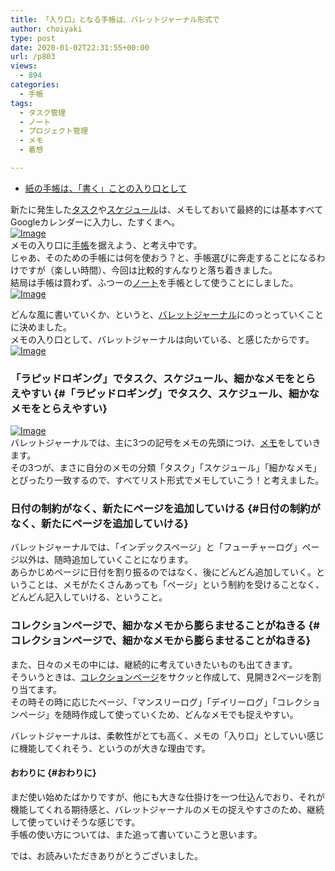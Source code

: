 ```yaml
---
title: 「入り口」となる手帳は、バレットジャーナル形式で
author: choiyaki
type: post
date: 2020-01-02T22:31:55+00:00
url: /p803
views:
  - 894
categories:
  - 手帳
tags:
  - タスク管理
  - ノート
  - プロジェクト管理
  - メモ
  - 着想

---
```

  * [紙の手帳は、「書く」ことの入り口として][1]

新たに発生した[タスク][2]や[スケジュール][3]は、メモしておいて最終的には基本すべてGoogleカレンダーに入力し、たすくまへ。  
[![Image][4]][5]  
メモの入り口に[手帳][6]を据えよう、と考え中です。  
じゃあ、そのための手帳には何を使おう？と、手帳選びに奔走することになるわけですが（楽しい時間）、今回は比較的すんなりと落ち着きました。  
結局は手帳は買わず、ふつーの[ノート][7]を手帳として使うことにしました。  
[![Image][8]][9]

どんな風に書いていくか、というと、[バレットジャーナル][10]にのっとっていくことに決めました。  
メモの入り口として、バレットジャーナルは向いている、と感じたからです。  
[![Image][11]][12]

### 「ラピッドロギング」でタスク、スケジュール、細かなメモをとらえやすい {#「ラピッドロギング」でタスク、スケジュール、細かなメモをとらえやすい}

[![Image][13]][14]  
バレットジャーナルでは、主に3つの記号をメモの先頭につけ、[メモ][15]をしていきます。  
その3つが、まさに自分のメモの分類「タスク」「スケジュール」「細かなメモ」とぴったり一致するので、すべてリスト形式でメモしていこう！と考えました。

### 日付の制約がなく、新たにページを追加していける {#日付の制約がなく、新たにページを追加していける}

バレットジャーナルでは、「インデックスページ」と「フューチャーログ」ページ以外は、随時追加していくことになります。  
あらかじめページに日付を割り振るのではなく、後にどんどん追加していく。ということは、メモがたくさんあっても「ページ」という制約を受けることなく、どんどん記入していける、ということ。

### コレクションページで、細かなメモから膨らませることがねきる {#コレクションページで、細かなメモから膨らませることがねきる}

また、日々のメモの中には、継続的に考えていきたいものも出てきます。  
そういうときは、[コレクションページ][16]をサクッと作成して、見開き2ページを割り当てます。  
その時その時に応じたページ、「マンスリーログ」「デイリーログ」「コレクションページ」を随時作成して使っていくため、どんなメモでも捉えやすい。

バレットジャーナルは、柔軟性がとても高く、メモの「入り口」としていい感じに機能してくれそう、というのが大きな理由です。

#### おわりに {#おわりに}

まだ使い始めたばかりですが、他にも大きな仕掛けを一つ仕込んでおり、それが機能してくれる期待感と、バレットジャーナルのメモの捉えやすさのため、継続して使っていけそうな感じです。  
手帳の使い方については、また追って書いていこうと思います。

では、お読みいただきありがとうございました。

 [1]: https://choiyaki.com/?p=799
 [2]: https://scrapbox.io/choiyaki-hondana/%E3%82%BF%E3%82%B9%E3%82%AF
 [3]: https://scrapbox.io/choiyaki-hondana/%E3%82%B9%E3%82%B1%E3%82%B8%E3%83%A5%E3%83%BC%E3%83%AB
 [4]: https://gyazo.com/2ae93306bf0c682f39bea724c7b27eac/thumb/1000
 [5]: https://gyazo.com/2ae93306bf0c682f39bea724c7b27eac
 [6]: https://scrapbox.io/choiyaki-hondana/%E6%89%8B%E5%B8%B3
 [7]: https://scrapbox.io/choiyaki-hondana/%E3%83%8E%E3%83%BC%E3%83%88
 [8]: https://gyazo.com/6ab030a07c5bc9edbabe524286b73156/thumb/1000
 [9]: https://gyazo.com/6ab030a07c5bc9edbabe524286b73156
 [10]: https://scrapbox.io/choiyaki-hondana/%E3%83%90%E3%83%AC%E3%83%83%E3%83%88%E3%82%B8%E3%83%A3%E3%83%BC%E3%83%8A%E3%83%AB
 [11]: https://gyazo.com/6179e33d58003ea49d58c8ff6fdb62bd/thumb/1000
 [12]: https://gyazo.com/6179e33d58003ea49d58c8ff6fdb62bd
 [13]: https://gyazo.com/c3de2f5ad0aaa2bc159f642b499c8714/thumb/1000
 [14]: https://gyazo.com/c3de2f5ad0aaa2bc159f642b499c8714
 [15]: https://scrapbox.io/choiyaki-hondana/%E3%83%A1%E3%83%A2
 [16]: https://scrapbox.io/choiyaki-hondana/%E3%82%B3%E3%83%AC%E3%82%AF%E3%82%B7%E3%83%A7%E3%83%B3%E3%83%9A%E3%83%BC%E3%82%B8